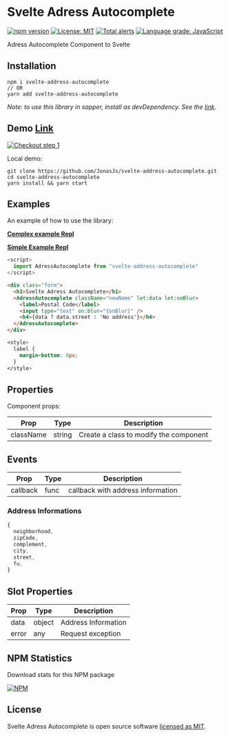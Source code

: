 # Svelte Adress Autocomplete

[![npm version](https://badge.fury.io/js/svelte-address-autocomplete.svg)](https://www.npmjs.com/package/svelte-address-autocomplete)
[![License: MIT](https://img.shields.io/badge/License-MIT-yellow.svg)](https://github.com/JonasJs/svelte-address-autocomplete/blob/master/LICENSE)
[![Total alerts](https://img.shields.io/lgtm/alerts/g/JonasJs/svelte-address-autocomplete.svg?logo=lgtm&logoWidth=18)](https://lgtm.com/projects/g/JonasJs/svelte-address-autocomplete/alerts/)
[![Language grade: JavaScript](https://img.shields.io/lgtm/grade/javascript/g/JonasJs/svelte-address-autocomplete.svg?logo=lgtm&logoWidth=18)](https://lgtm.com/projects/g/JonasJs/svelte-address-autocomplete/context:javascript)

Adress Autocomplete Component to Svelte

## Installation

```
npm i svelte-address-autocomplete
// OR
yarn add svelte-address-autocomplete
```

<em>Note: to use this library in sapper, install as devDependency. See the [link](https://github.com/sveltejs/sapper-template#using-external-components).</em>

## Demo [Link](https://svelte-address-autocomplete.now.sh/)

[![Checkout step 1](https://user-images.githubusercontent.com/11879767/81888697-4685a800-9578-11ea-8dee-5514da205eb8.png)](https://svelte-address-autocomplete.now.sh/)

Local demo:

```
git clone https://github.com/JonasJs/svelte-address-autocomplete.git
cd svelte-address-autocomplete
yarn install && yarn start
```

## Examples

An example of how to use the library:

**[Complex example Repl](https://svelte.dev/repl/7bcbc763ca264c3cb9eb2a3ac790b705?version=3.22.2)**

**[Simple Example Repl](https://svelte.dev/repl/14fe0372c4c14fb6aebf4cb7092b8063?version=3.22.2)**

```js
<script>
  import AdressAutocomplete from "svelte-address-autocomplete"
</script>
```

```html
<div class="form">
  <h1>Svelte Adress Autocomplete</h1>
  <AdressAutocomplete className="newName" let:data let:onBlur>
    <label>Postal Code</label>
    <input type="text" on:blur="{onBlur}" />
    <h4>{data ? data.street : 'No address'}</h4>
  </AdressAutocomplete>
</div>
```

```css
<style>
  label {
    margin-bottom: 8px;
  }
</style>
```

## Properties

Component props:

| Prop      | Type   | Description                            |
| --------- | ------ | -------------------------------------- |
| className | string | Create a class to modify the component |

## Events

| Prop     | Type | Description                       |
| -------- | ---- | --------------------------------- |
| callback | func | callback with address information |

### Address Informations

```js
{
  neighborhood,
  zipCode,
  complement,
  city,
  street,
  fu,
}
```

## Slot Properties

| Prop  | Type   | Description         |
| ----- | ------ | ------------------- |
| data  | object | Address Information |
| error | any    | Request exception   |

## NPM Statistics

Download stats for this NPM package

[![NPM](https://nodei.co/npm/svelte-address-autocomplete.png)](https://nodei.co/npm/svelte-address-autocomplete/)

## License

Svelte Adress Autocomplete is open source software [licensed as MIT](https://github.com/JonasJs/svelte-address-autocomplete/blob/master/LICENSEE).
